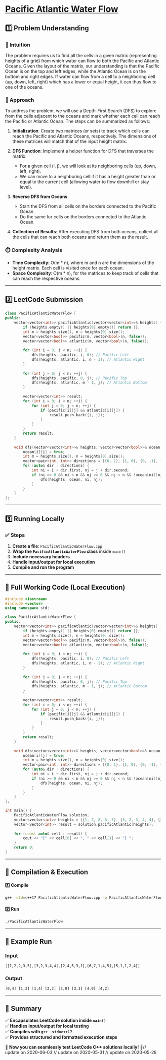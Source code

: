 # **[Pacific Atlantic Water Flow](https://leetcode.com/problems/pacific-atlantic-water-flow/description/)**  

## **1️⃣ Problem Understanding**  
### **📌 Intuition**  
The problem requires us to find all the cells in a given matrix (representing heights of a grid) from which water can flow to both the Pacific and Atlantic Oceans. Given the layout of the matrix, our understanding is that the Pacific Ocean is on the top and left edges, while the Atlantic Ocean is on the bottom and right edges. If water can flow from a cell to a neighboring cell (up, down, left, right) which has a lower or equal height, it can thus flow to one of the oceans.

### **🚀 Approach**  
To address the problem, we will use a Depth-First Search (DFS) to explore from the cells adjacent to the oceans and mark whether each cell can reach the Pacific or Atlantic Ocean. The steps can be summarized as follows:

1. **Initialization**: Create two matrices (or sets) to track which cells can reach the Pacific and Atlantic Oceans, respectively. The dimensions of these matrices will match that of the input height matrix.

2. **DFS Function**: Implement a helper function for DFS that traverses the matrix:
   - For a given cell (i, j), we will look at its neighboring cells (up, down, left, right).
   - We can move to a neighboring cell if it has a height greater than or equal to the current cell (allowing water to flow downhill or stay level).

3. **Reverse DFS from Oceans**: 
   - Start the DFS from all cells on the borders connected to the Pacific Ocean.
   - Do the same for cells on the borders connected to the Atlantic Ocean.

4. **Collection of Results**: After executing DFS from both oceans, collect all the cells that can reach both oceans and return them as the result.

### **⏱️ Complexity Analysis**  
- **Time Complexity**: O(m * n), where m and n are the dimensions of the height matrix. Each cell is visited once for each ocean.
- **Space Complexity**: O(m * n), for the matrices to keep track of cells that can reach the respective oceans.

---  

## **2️⃣ LeetCode Submission**  
```cpp
class PacificAtlanticWaterFlow {
public:
    vector<vector<int>> pacificAtlantic(vector<vector<int>>& heights) {
        if (heights.empty() || heights[0].empty()) return {};
        int m = heights.size(), n = heights[0].size();
        vector<vector<bool>> pacific(m, vector<bool>(n, false));
        vector<vector<bool>> atlantic(m, vector<bool>(n, false));
        
        for (int i = 0; i < m; ++i) {
            dfs(heights, pacific, i, 0); // Pacific Left
            dfs(heights, atlantic, i, n - 1); // Atlantic Right
        }
        
        for (int j = 0; j < n; ++j) {
            dfs(heights, pacific, 0, j); // Pacific Top
            dfs(heights, atlantic, m - 1, j); // Atlantic Bottom
        }
        
        vector<vector<int>> result;
        for (int i = 0; i < m; ++i) {
            for (int j = 0; j < n; ++j) {
                if (pacific[i][j] && atlantic[i][j]) {
                    result.push_back({i, j});
                }
            }
        }
        return result;
    }
    
    void dfs(vector<vector<int>>& heights, vector<vector<bool>>& ocean, int i, int j) {
        ocean[i][j] = true;
        int m = heights.size(), n = heights[0].size();
        vector<pair<int, int>> directions = {{0, 1}, {1, 0}, {0, -1}, {-1, 0}}; // right, down, left, up
        for (auto& dir : directions) {
            int ni = i + dir.first, nj = j + dir.second;
            if (ni >= 0 && ni < m && nj >= 0 && nj < n && !ocean[ni][nj] && heights[ni][nj] >= heights[i][j]) {
                dfs(heights, ocean, ni, nj);
            }
        }
    }
};  
```  

---  

## **3️⃣ Running Locally**  
### **✅ Steps**  
1. **Create a file**: `PacificAtlanticWaterFlow.cpp`  
2. **Wrap the `PacificAtlanticWaterFlow` class** inside `main()`  
3. **Include necessary headers**  
4. **Handle input/output for local execution**  
5. **Compile and run the program**  

---  

## **📝 Full Working Code (Local Execution)**  
```cpp
#include <iostream>
#include <vector>
using namespace std;

class PacificAtlanticWaterFlow {
public:
    vector<vector<int>> pacificAtlantic(vector<vector<int>>& heights) {
        if (heights.empty() || heights[0].empty()) return {};
        int m = heights.size(), n = heights[0].size();
        vector<vector<bool>> pacific(m, vector<bool>(n, false));
        vector<vector<bool>> atlantic(m, vector<bool>(n, false));
        
        for (int i = 0; i < m; ++i) {
            dfs(heights, pacific, i, 0); // Pacific Left
            dfs(heights, atlantic, i, n - 1); // Atlantic Right
        }
        
        for (int j = 0; j < n; ++j) {
            dfs(heights, pacific, 0, j); // Pacific Top
            dfs(heights, atlantic, m - 1, j); // Atlantic Bottom
        }
        
        vector<vector<int>> result;
        for (int i = 0; i < m; ++i) {
            for (int j = 0; j < n; ++j) {
                if (pacific[i][j] && atlantic[i][j]) {
                    result.push_back({i, j});
                }
            }
        }
        return result;
    }
    
    void dfs(vector<vector<int>>& heights, vector<vector<bool>>& ocean, int i, int j) {
        ocean[i][j] = true;
        int m = heights.size(), n = heights[0].size();
        vector<pair<int, int>> directions = {{0, 1}, {1, 0}, {0, -1}, {-1, 0}}; // right, down, left, up
        for (auto& dir : directions) {
            int ni = i + dir.first, nj = j + dir.second;
            if (ni >= 0 && ni < m && nj >= 0 && nj < n && !ocean[ni][nj] && heights[ni][nj] >= heights[i][j]) {
                dfs(heights, ocean, ni, nj);
            }
        }
    }
};

int main() {
    PacificAtlanticWaterFlow solution;
    vector<vector<int>> heights = {{1, 2, 2, 3, 5}, {3, 2, 3, 4, 4}, {2, 4, 5, 3, 1}, {6, 7, 1, 4, 5}, {5, 1, 1, 2, 4}};
    vector<vector<int>> result = solution.pacificAtlantic(heights);
    
    for (const auto& cell : result) {
        cout << "[" << cell[0] << ", " << cell[1] << "] ";
    }
    return 0;
}  
```  

---  

## **🔧 Compilation & Execution**  
#### **1️⃣ Compile**  
```bash
g++ -std=c++17 PacificAtlanticWaterFlow.cpp -o PacificAtlanticWaterFlow
```  

#### **2️⃣ Run**  
```bash
./PacificAtlanticWaterFlow
```  

---  

## **🎯 Example Run**  
### **Input**  
```
[[1,2,2,3,5],[3,2,3,4,4],[2,4,5,3,1],[6,7,1,4,5],[5,1,1,2,4]]
```  
### **Output**  
```
[0,4] [1,3] [1,4] [2,2] [3,0] [3,1] [4,0] [4,2] 
```  

---  

## **📌 Summary**  
✅ **Encapsulates LeetCode solution inside `main()`**  
✅ **Handles input/output for local testing**  
✅ **Compiles with `g++ -std=c++17`**  
✅ **Provides structured and formatted execution steps**  

🚀 **Now you can seamlessly test LeetCode C++ solutions locally!** 🚀// update on 2020-06-03
// update on 2020-05-31
// update on 2020-05-28
